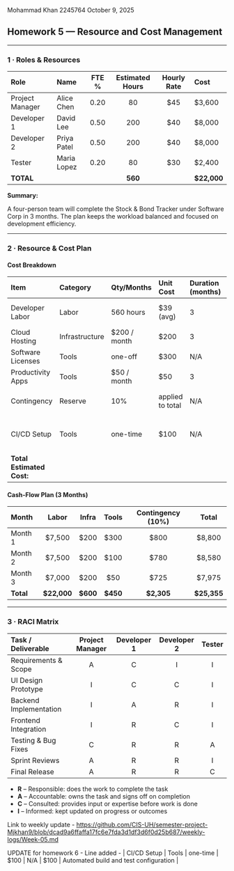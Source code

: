  Mohammad Khan
 2245764
 October 9, 2025

## Homework 5 — Resource and Cost Management

***

### 1 · Roles & Resources

| Role | Name | FTE % | Estimated Hours | Hourly Rate | Cost |
| :--- | :--- | :---: | :---: | :---: | :--- |
| Project Manager | Alice Chen | 0.20 | 80 | $45 | $3,600 |
| Developer 1 | David Lee | 0.50 | 200 | $40 | $8,000 |
| Developer 2 | Priya Patel | 0.50 | 200 | $40 | $8,000 |
| Tester | Maria Lopez | 0.20 | 80 | $30 | $2,400 |
| **TOTAL** | | | **560** | | **$22,000** |

**Summary:**

A four-person team will complete the Stock & Bond Tracker under Software Corp in 3 months. The plan keeps the workload balanced and focused on development efficiency.

***

### 2 · Resource & Cost Plan

#### Cost Breakdown
| Item | Category | Qty/Months | Unit Cost | Duration (months) | Total | Notes |
| :--- | :--- | :--- | :--- | :--- | :--- | :--- |
| Developer Labor | Labor | 560 hours | $39 (avg) | 3 | $22,000 | Combined team labor cost |
| Cloud Hosting | Infrastructure | $200 / month | $200 | 3 | $600 | AWS EC2 + DB instance |
| Software Licenses | Tools | one-off | $300 | N/A | $300 | Dev and test utilities |
| Productivity Apps | Tools | $50 / month | $50 | 3 | $150 | GitHub Pro / Notion |
| Contingency | Reserve | 10% | applied to total | N/A | $2,305 | Buffer for scope changes |
| CI/CD Setup | Tools | one-time | $100 | N/A | $100 | Automated build and test configuration |
| **Total Estimated Cost:** | | | | | **$25,355** | |

#### Cash-Flow Plan (3 Months)
| Month | Labor | Infra | Tools | Contingency (10%) | Total |
| :--- | :---: | :---: | :---: | :---: | :---: |
| Month 1 | $7,500 | $200 | $300 | $800 | $8,800 |
| Month 2 | $7,500 | $200 | $100 | $780 | $8,580 |
| Month 3 | $7,000 | $200 | $50 | $725 | $7,975 |
| **Total** | **$22,000** | **$600** | **$450** | **$2,305** | **$25,355** |

***

### 3 · RACI Matrix

| Task / Deliverable | Project Manager | Developer 1 | Developer 2 | Tester |
| :--- | :---: | :---: | :---: | :---: |
| Requirements & Scope | A | C | I | I |
| UI Design Prototype | I | C | C | I |
| Backend Implementation | I | A | R | I |
| Frontend Integration | I | R | C | I |
| Testing & Bug Fixes | C | R | R | A |
| Sprint Reviews | A | R | R | I |
| Final Release | A | R | R | C |
- **R** – Responsible: does the work to complete the task  
- **A** – Accountable: owns the task and signs off on completion  
- **C** – Consulted: provides input or expertise before work is done  
- **I** – Informed: kept updated on progress or outcomes

Link to weekly update - https://github.com/CIS-UH/semester-project-Mjkhan9/blob/dcad9a6ffaffa17fc6e7fda3d1df3d6f0d25b687/weekly-logs/Week-05.md

UPDATE for homework 6 - Line added - | CI/CD Setup | Tools | one-time | $100 | N/A | $100 | Automated build and test configuration |
